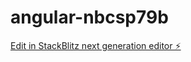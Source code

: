# angular-nbcsp79b

[Edit in StackBlitz next generation editor ⚡️](https://stackblitz.com/~/github.com/omarroal/angular-nbcsp79b)